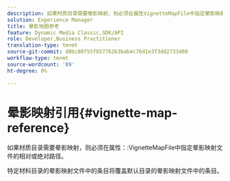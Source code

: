 ```yaml
---
description: 如果材质目录需要晕影映射，则必须在属性VignetteMapFile中指定晕影映射文件的相对或绝对路径。
solution: Experience Manager
title: 晕影地图参考
feature: Dynamic Media Classic,SDK/API
role: Developer,Business Practitioner
translation-type: tm+mt
source-git-commit: d0bc88f55f857762b3bab4c76d1e3f3dd2733d60
workflow-type: tm+mt
source-wordcount: '89'
ht-degree: 0%

---
```



# 晕影映射引用{#vignette-map-reference}

如果材质目录需要晕影映射，则必须在属性：:VignetteMapFile中指定晕影映射文件的相对或绝对路径。

特定材料目录的晕影映射文件中的条目将覆盖默认目录的晕影映射文件中的条目。
